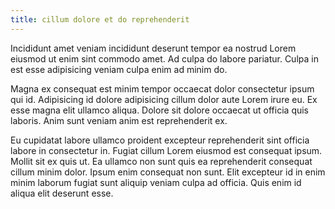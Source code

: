 ```yaml
---
title: cillum dolore et do reprehenderit
---
```


Incididunt amet veniam incididunt deserunt tempor ea nostrud Lorem eiusmod ut enim sint commodo amet. Ad culpa do labore pariatur. Culpa in est esse adipisicing veniam culpa enim ad minim do.

Magna ex consequat est minim tempor occaecat dolor consectetur ipsum qui id. Adipisicing id dolore adipisicing cillum dolor aute Lorem irure eu. Ex esse magna elit ullamco aliqua. Dolore sit dolore occaecat ut officia quis laboris. Anim sunt veniam anim est reprehenderit ex.

Eu cupidatat labore ullamco proident excepteur reprehenderit sint officia labore in consectetur in. Fugiat cillum Lorem eiusmod est consequat ipsum. Mollit sit ex quis ut. Ea ullamco non sunt quis ea reprehenderit consequat cillum minim dolor. Ipsum enim consequat non sunt. Elit excepteur id in enim minim laborum fugiat sunt aliquip veniam culpa ad officia. Quis enim id aliqua elit deserunt esse.